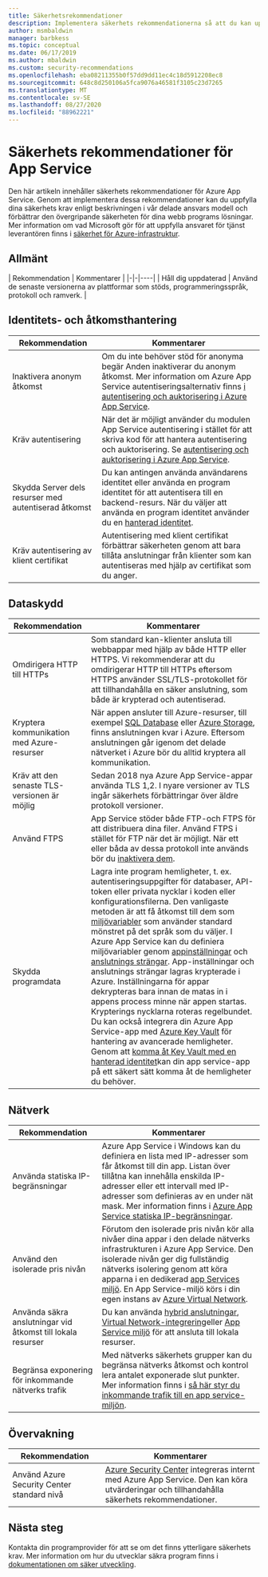 ```yaml
---
title: Säkerhetsrekommendationer
description: Implementera säkerhets rekommendationerna så att du kan uppfylla dina säkerhets skyldigheter enligt vad som anges i vår delade ansvars modell. Förbättra säkerheten för din app.
author: msmbaldwin
manager: barbkess
ms.topic: conceptual
ms.date: 06/17/2019
ms.author: mbaldwin
ms.custom: security-recommendations
ms.openlocfilehash: eba08211355b0f57dd9dd11ec4c18d5912208ec8
ms.sourcegitcommit: 648c8d250106a5fca9076a46581f3105c23d7265
ms.translationtype: MT
ms.contentlocale: sv-SE
ms.lasthandoff: 08/27/2020
ms.locfileid: "88962221"
---
```

# <a name="security-recommendations-for-app-service"></a>Säkerhets rekommendationer för App Service

Den här artikeln innehåller säkerhets rekommendationer för Azure App Service. Genom att implementera dessa rekommendationer kan du uppfylla dina säkerhets krav enligt beskrivningen i vår delade ansvars modell och förbättrar den övergripande säkerheten för dina webb programs lösningar. Mer information om vad Microsoft gör för att uppfylla ansvaret för tjänst leverantören finns i [säkerhet för Azure-infrastruktur](../security/fundamentals/infrastructure.md).

## <a name="general"></a>Allmänt

| Rekommendation | Kommentarer |
|-|-|----|
| Håll dig uppdaterad | Använd de senaste versionerna av plattformar som stöds, programmeringsspråk, protokoll och ramverk. |

## <a name="identity-and-access-management"></a>Identitets- och åtkomsthantering

| Rekommendation | Kommentarer |
|-|----|
| Inaktivera anonym åtkomst | Om du inte behöver stöd för anonyma begär Anden inaktiverar du anonym åtkomst. Mer information om Azure App Service autentiseringsalternativ finns [i autentisering och auktorisering i Azure App Service](overview-authentication-authorization.md).|
| Kräv autentisering | När det är möjligt använder du modulen App Service autentisering i stället för att skriva kod för att hantera autentisering och auktorisering. Se [autentisering och auktorisering i Azure App Service](overview-authentication-authorization.md). |
| Skydda Server dels resurser med autentiserad åtkomst | Du kan antingen använda användarens identitet eller använda en program identitet för att autentisera till en backend-resurs. När du väljer att använda en program identitet använder du en [hanterad identitet](overview-managed-identity.md).
| Kräv autentisering av klient certifikat | Autentisering med klient certifikat förbättrar säkerheten genom att bara tillåta anslutningar från klienter som kan autentiseras med hjälp av certifikat som du anger. |

## <a name="data-protection"></a>Dataskydd

| Rekommendation | Kommentarer |
|-|-|
| Omdirigera HTTP till HTTPs | Som standard kan-klienter ansluta till webbappar med hjälp av både HTTP eller HTTPS. Vi rekommenderar att du omdirigerar HTTP till HTTPs eftersom HTTPS använder SSL/TLS-protokollet för att tillhandahålla en säker anslutning, som både är krypterad och autentiserad. |
| Kryptera kommunikation med Azure-resurser | När appen ansluter till Azure-resurser, till exempel [SQL Database](https://azure.microsoft.com/services/sql-database/) eller [Azure Storage](../storage/index.yml), finns anslutningen kvar i Azure. Eftersom anslutningen går igenom det delade nätverket i Azure bör du alltid kryptera all kommunikation. |
| Kräv att den senaste TLS-versionen är möjlig | Sedan 2018 nya Azure App Service-appar använda TLS 1,2. I nyare versioner av TLS ingår säkerhets förbättringar över äldre protokoll versioner. |
| Använd FTPS | App Service stöder både FTP-och FTPS för att distribuera dina filer. Använd FTPS i stället för FTP när det är möjligt. När ett eller båda av dessa protokoll inte används bör du [inaktivera dem](deploy-ftp.md#enforce-ftps). |
| Skydda programdata | Lagra inte program hemligheter, t. ex. autentiseringsuppgifter för databaser, API-token eller privata nycklar i koden eller konfigurationsfilerna. Den vanligaste metoden är att få åtkomst till dem som [miljövariabler](https://wikipedia.org/wiki/Environment_variable) som använder standard mönstret på det språk som du väljer. I Azure App Service kan du definiera miljövariabler genom [appinställningar](./configure-common.md) och [anslutnings strängar](./configure-common.md). App-inställningar och anslutnings strängar lagras krypterade i Azure. Inställningarna för appar dekrypteras bara innan de matas in i appens process minne när appen startas. Krypterings nycklarna roteras regelbundet. Du kan också integrera din Azure App Service-app med [Azure Key Vault](../key-vault/index.yml) för hantering av avancerade hemligheter. Genom att [komma åt Key Vault med en hanterad identitet](../key-vault/general/tutorial-net-create-vault-azure-web-app.md)kan din app service-app på ett säkert sätt komma åt de hemligheter du behöver. |

## <a name="networking"></a>Nätverk

| Rekommendation | Kommentarer |
|-|-|
| Använda statiska IP-begränsningar | Azure App Service i Windows kan du definiera en lista med IP-adresser som får åtkomst till din app. Listan över tillåtna kan innehålla enskilda IP-adresser eller ett intervall med IP-adresser som definieras av en under nät mask. Mer information finns i [Azure App Service statiska IP-begränsningar](app-service-ip-restrictions.md).  |
| Använd den isolerade pris nivån | Förutom den isolerade pris nivån kör alla nivåer dina appar i den delade nätverks infrastrukturen i Azure App Service. Den isolerade nivån ger dig fullständig nätverks isolering genom att köra apparna i en dedikerad [app Services miljö](environment/intro.md). En App Service-miljö körs i din egen instans av [Azure Virtual Network](../virtual-network/index.yml).|
| Använda säkra anslutningar vid åtkomst till lokala resurser | Du kan använda [hybrid anslutningar](app-service-hybrid-connections.md), [Virtual Network-integrering](web-sites-integrate-with-vnet.md)eller [App Service miljö](environment/intro.md) för att ansluta till lokala resurser. |
| Begränsa exponering för inkommande nätverks trafik | Med nätverks säkerhets grupper kan du begränsa nätverks åtkomst och kontrol lera antalet exponerade slut punkter. Mer information finns i [så här styr du inkommande trafik till en app service-miljön](environment/app-service-app-service-environment-control-inbound-traffic.md). |

## <a name="monitoring"></a>Övervakning

| Rekommendation | Kommentarer |
|-|-|
|Använd Azure Security Center standard nivå | [Azure Security Center](../security-center/security-center-app-services.md) integreras internt med Azure App Service. Den kan köra utvärderingar och tillhandahålla säkerhets rekommendationer. |

## <a name="next-steps"></a>Nästa steg

Kontakta din programprovider för att se om det finns ytterligare säkerhets krav. Mer information om hur du utvecklar säkra program finns i [dokumentationen om säker utveckling](https://azure.microsoft.com/resources/develop-secure-applications-on-azure/).